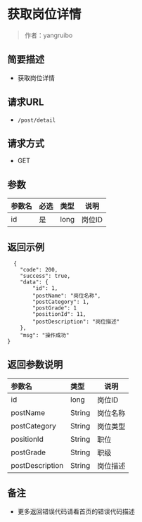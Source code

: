 # 获取岗位详情

> 作者：yangruibo

## 简要描述
- 获取岗位详情

## 请求URL
- ` /post/detail `
  
## 请求方式
- GET

## 参数

|参数名|必选|类型|说明|
|:----    |:---|:----- |-----   |
|id |是  |long | 岗位ID    |

## 返回示例

```
  {
    "code": 200,
    "success": true,
    "data": {
        "id": 1,
		"postName": "岗位名称",
		"postCategory": 1,
		"postGrade": 1
		"positionId": 11,
		"postDescription": "岗位描述"
    },
    "msg": "操作成功"
}
```

## 返回参数说明

|参数名|类型|说明|
|:-----  |:-----|-----|
|id |long   |岗位ID   |
|postName |String   |岗位名称   |
|postCategory |String   |岗位类型   |
|positionId |String   |职位   |
|postGrade |String   |职级   |
|postDescription |String   |岗位描述   |



## 备注

- 更多返回错误代码请看首页的错误代码描述